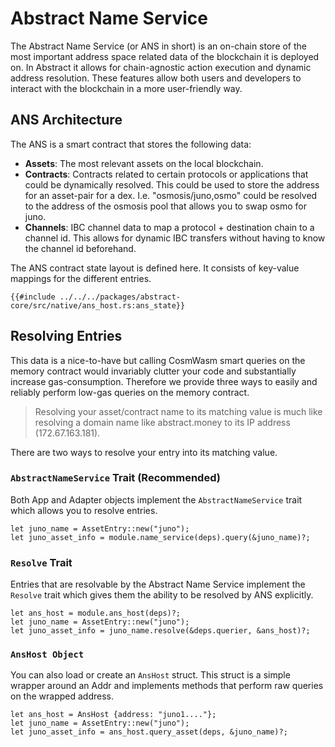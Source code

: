 # Abstract Name Service

The Abstract Name Service (or ANS in short) is an on-chain store of the most important address space related data of the blockchain it is deployed on. In Abstract it allows for chain-agnostic action execution and dynamic address resolution. These features allow both users and developers to interact with the blockchain in a more user-friendly way.

## ANS Architecture

The ANS is a smart contract that stores the following data:

- **Assets**: The most relevant assets on the local blockchain. 
- **Contracts**: Contracts related to certain protocols or applications that could be dynamically resolved. This could be used to store the address for an asset-pair for a dex. I.e. "osmosis/juno,osmo" could be resolved to the address of the osmosis pool that allows you to swap osmo for juno.
- **Channels**: IBC channel data to map a protocol + destination chain to a channel id. This allows for dynamic IBC transfers without having to know the channel id beforehand.

The ANS contract state layout is defined here. It consists of key-value mappings for the different entries.

```rust,no_run
{{#include ../../../packages/abstract-core/src/native/ans_host.rs:ans_state}}
```

## Resolving Entries

This data is a nice-to-have but calling CosmWasm smart queries on the memory contract would invariably clutter your code and substantially increase gas-consumption. Therefore we provide three ways to easily and reliably perform low-gas queries on the memory contract.

> Resolving your asset/contract name to its matching value is much like resolving a domain name like abstract.money to its IP address (172.67.163.181).

There are two ways to resolve your entry into its matching value.

### `AbstractNameService` Trait (Recommended)

Both App and Adapter objects implement the `AbstractNameService` trait which allows you to resolve entries.

```rust,ignore
let juno_name = AssetEntry::new("juno");
let juno_asset_info = module.name_service(deps).query(&juno_name)?;
```

### `Resolve` Trait

Entries that are resolvable by the Abstract Name Service implement the `Resolve` trait which gives them the ability to be resolved by ANS explicitly.

```rust,ignore
let ans_host = module.ans_host(deps)?;
let juno_name = AssetEntry::new("juno");
let juno_asset_info = juno_name.resolve(&deps.querier, &ans_host)?;
```

### `AnsHost Object`

You can also load or create an `AnsHost` struct. This struct is a simple wrapper around an Addr and implements methods that perform raw queries on the wrapped address.

```rust,ignore
let ans_host = AnsHost {address: "juno1...."};
let juno_name = AssetEntry::new("juno");
let juno_asset_info = ans_host.query_asset(deps, &juno_name)?;
```
